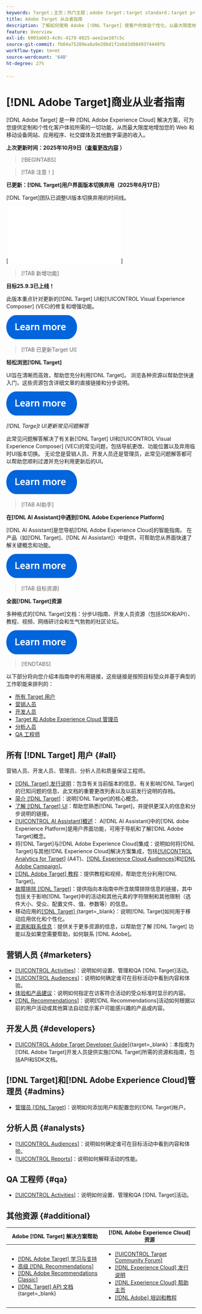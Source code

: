 ```yaml
---
keywords: Target；主页；热门主题；adobe target；target standard；target premium；target文档；adobe target文档；实践者指南；用户指南
title: Adobe Target 从业者指南
description: 了解如何使用 Adobe [!DNL Target] 使客户的体验个性化，以最大限度地提高您的网站和移动网站、应用程序和其他数字渠道的收入。
feature: Overview
exl-id: 6003a663-4c0c-4179-8025-aee2ae107c5c
source-git-commit: fb04a75209ea6a9e20bd1f2eb83d0849374449fb
workflow-type: tm+mt
source-wordcount: '648'
ht-degree: 27%

---
```


# [!DNL Adobe Target]商业从业者指南

[!DNL Adobe Target] 是一种 [!DNL Adobe Experience Cloud] 解决方案，可为您提供定制和个性化客户体验所需的一切功能，从而最大限度地增加您的 Web 和移动设备网站、应用程序、社交媒体及其他数字渠道的收入。

**上次更新时间：2025年10月9日（[查看更改内容](r-release-notes/doc-change.md) ）**

>[!BEGINTABS]

>[!TAB 注意！]

**已更新：[!DNL Target]用户界面版本切换弃用（2025年6月17日）**

[!DNL Target]团队已调整UI版本切换弃用的时间线。

[![了解更多图标](/help/main/c-intro/updated-ui-faq.md)]

>[!TAB 新增功能]

**目标25.9.3已上线！**

此版本重点针对更新的[!DNL Target] UI和[!UICONTROL Visual Experience Composer] (VEC)的修复和增强功能。

[![了解更多图标](/help/main/assets/learn-more.svg)](/help/main/r-release-notes/release-notes.md)

>[!TAB 已更新Target UI]

**轻松浏览[!DNL Target]**

UI旨在清晰而高效，帮助您充分利用[!DNL Target]。 浏览各种资源以帮助您快速入门，这些资源包含详细文章的直接链接和分步说明。

[![了解更多图标](/help/main/assets/learn-more.svg)](/help/main/c-intro/understand-the-target-ui.md)

*[!DNL *Targe]t UI更新常见问题解答**

此常见问题解答解决了有关新[!DNL Target] UI和[!UICONTROL Visual Experience Composer] (VEC)的常见问题，包括导航更改、功能位置以及弃用临时UI版本切换。 无论您是营销人员、开发人员还是管理员，此常见问题解答都可以帮助您顺利过渡并充分利用更新后的UI。

[![了解更多图标](/help/main/assets/learn-more.svg)](/help/main/c-intro/updated-ui-faq.md)

>[!TAB AI助手]

**在[!DNL AI Assistant]中遇到[!DNL Adobe Experience Platform]**

[!DNL AI Assistant]是您导航[!DNL Adobe Experience Cloud]的智能指南。 在产品（如[!DNL Target]、[!DNL AI Assistant]）中提供，可帮助您从界面快速了解关键概念和功能。

[![了解更多图标](/help/main/assets/learn-more.svg)](/help/main/c-intro/ai-assistant.md)

>[!TAB 目标资源]

**全面[!DNL Target]资源**

多种格式的[!DNL Target]文档：分步UI指南、开发人员资源（包括SDK和API）、教程、视频、网络研讨会和生气勃勃的社区论坛。

[![了解更多图标](/help/main/assets/learn-more.svg)](/help/main/r-release-notes/target-documentation.md)

>[!ENDTABS]

以下部分将向您介绍本指南中的有用链接，这些链接是按照目标受众并基于典型的工作职能来排列的：

- [所有 Target 用户](#all)
- [营销人员](#marketers)
- [开发人员](#developers)
- [Target 和 Adobe Experience Cloud 管理员](#admins)
- [分析人员](#analysts)
- [QA 工程师](#qa)

## 所有 [!DNL Target] 用户 {#all}

营销人员、开发人员、管理员、分析人员和质量保证工程师。

- [[!DNL Target] 发行说明](r-release-notes/release-notes.md)：包含有关当前版本的信息、有关影响[!DNL Target]的已知问题的信息、此文档的重要更改列表以及以前发行说明的存档。
- [简介 [!DNL Target]](c-intro/intro.md)：说明[!DNL Target]的核心概念。
- [了解 [!DNL Target] UI](/help/main/c-intro/understand-the-target-ui.md)：帮助您熟悉[!DNL Target]，并提供更深入的信息和分步说明的链接。
- [[!UICONTROL AI Assistant]概述](/help/main/c-intro/ai-assistant.md)： A[!DNL AI Assistant]中的[!DNL dobe Experience Platform]是用户界面功能，可用于导航和了解[!DNL Adobe Target]概念。
- 将[!DNL Target]与[!DNL Adobe Experience Cloud]集成：说明如何将[!DNL Target]与其他[!DNL Experience Cloud]解决方案集成，包括[[!UICONTROL Analytics for Target]](/help/main/c-integrating-target-with-mac/a4t/a4t.md) (A4T)、[[!DNL Experience Cloud Audiences]](/help/main/c-integrating-target-with-mac/mmp.md)和[[!DNL Adobe Campaign]](/help/main/c-integrating-target-with-mac/campaign-and-target.md)。
- [[!DNL Adobe Target] 教程](https://experienceleague.adobe.com/docs/target-learn/tutorials/overview.html?lang=zh-Hans)：提供教程和视频，帮助您充分利用[!DNL Target]。
- [故障排除 [!DNL Target]](r-troubleshooting-target/troubleshooting-target.md)：提供指向本指南中所含故障排除信息的链接，其中包括关于影响[!DNL Target]中的活动和其他元素的字符限制和其他限制（选件大小、受众、配置文件、值、参数等）的信息。
- 移动应用的[[!DNL Target] ](https://experienceleague.adobe.com/docs/target-dev/developer/mobile-apps/overview.html?lang=zh-Hans){target=_blank}：说明[!DNL Target]如何用于移动应用优化和个性化。
- [资源和联系信息](cmp-resources-and-contact-information.md)：提供关于更多资源的信息，以帮助您了解 [!DNL Target] 功能以及如果您需要帮助，如何联系 [!DNL Adobe]。

## 营销人员 {#marketers}

- [[!UICONTROL Activities]](c-activities/activities.md)：说明如何设置、管理和QA [!DNL Target]活动。
- [[!UICONTROL Audiences]](c-target/target.md)：说明如何确定谁可在目标活动中看到内容和体验。
- [体验和产品建议](c-experiences/experiences.md)：说明如何指定在访客符合活动的受众标准时显示的内容。
- [[!DNL Recommendations]](c-recommendations/recommendations.md)：说明[!DNL Recommendations]活动如何根据以前的用户活动或其他算法自动显示客户可能感兴趣的产品或内容。

## 开发人员 {#developers}

- [[!UICONTROL Adobe Target Developer Guide]](https://experienceleague.adobe.com/docs/target-dev/developer/overview.html?lang=zh-Hans){target=_blank}：本指南为[!DNL Adobe Target]开发人员提供实施[!DNL Target]所需的资源和指南，包括API和SDK文档。

## [!DNL Target]和[!DNL Adobe Experience Cloud]管理员 {#admins}

- [管理员 [!DNL Target]](administrating-target/administrating-target.md)：说明如何添加用户和配置您的[!DNL Target]帐户。

## 分析人员 {#analysts}

- [[!UICONTROL Audiences]](c-target/target.md)：说明如何确定谁可在目标活动中看到内容和体验。
- [[!UICONTROL Reports]](c-reports/reports.md)：说明如何解释活动的性能。

## QA 工程师 {#qa}

- [[!UICONTROL Activities]](c-activities/activities.md)：说明如何设置、管理和QA [!DNL Target]活动。

## 其他资源 {#additional}

| Adobe [!DNL Target] 解决方案帮助 | [!DNL Adobe Experience Cloud] 资源 |
|--- |--- |
| <ul><li>[[!DNL Adobe Target] 学习与支持](https://helpx.adobe.com/cn/support/target.html)</li><li>[高级 [!DNL Recommendations]](c-recommendations/recommendations.md)</li><li>[[!DNL Adobe Recommendations Classic]](/help/main/assets/adobe-recommendations-classic.pdf)</li><li>[[!DNL Target] API 文档](https://experienceleague.adobe.com/docs/target-dev/developer/api/target-api-overview.html?lang=zh-Hans){target=_blank}</li></ul> | <ul><li>[[!UICONTROL Target Community Forum]](https://experienceleaguecommunities.adobe.com/t5/adobe-target/ct-p/adobe-target-community)</li><li>[[!DNL Experience Cloud] 发行说明](https://experienceleague.adobe.com/docs/release-notes/experience-cloud/current.html?lang=zh-Hans)</li><li>[[!DNL Experience Cloud] 帮助主页](https://helpx.adobe.com/cn/support/experience-cloud.html)</li><li>[[!DNL Adobe] 培训和教程](https://helpx.adobe.com/cn/learning.html?promoid=KAUDK)</li></ul> |  |

